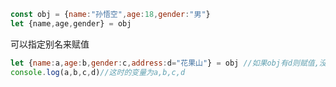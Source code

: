 ```js
const obj = {name:"孙悟空",age:18,gender:"男"}
let {name,age,gender} = obj
```

可以指定别名来赋值

```js
let {name:a,age:b,gender:c,address:d="花果山"} = obj //如果obj有d则赋值,没有则使用默认值花果山
console.log(a,b,c,d)//这时的变量为a,b,c,d
```

